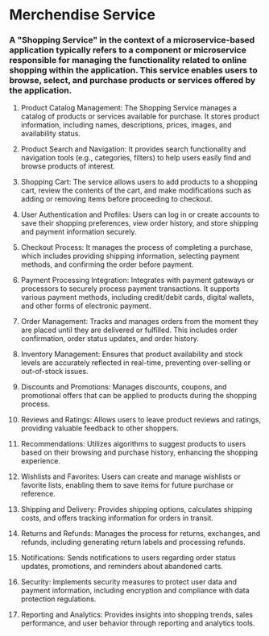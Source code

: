 # Merchendise Service

### A "Shopping Service" in the context of a microservice-based application typically refers to a component or microservice responsible for managing the functionality related to online shopping within the application. This service enables users to browse, select, and purchase products or services offered by the application. 

1. Product Catalog Management: The Shopping Service manages a catalog of products or services available for purchase. It stores product information, including names, descriptions, prices, images, and availability status.

2. Product Search and Navigation: It provides search functionality and navigation tools (e.g., categories, filters) to help users easily find and browse products of interest.

3. Shopping Cart: The service allows users to add products to a shopping cart, review the contents of the cart, and make modifications such as adding or removing items before proceeding to checkout.

4. User Authentication and Profiles: Users can log in or create accounts to save their shopping preferences, view order history, and store shipping and payment information securely.

5. Checkout Process: It manages the process of completing a purchase, which includes providing shipping information, selecting payment methods, and confirming the order before payment.

6. Payment Processing Integration: Integrates with payment gateways or processors to securely process payment transactions. It supports various payment methods, including credit/debit cards, digital wallets, and other forms of electronic payment.

7. Order Management: Tracks and manages orders from the moment they are placed until they are delivered or fulfilled. This includes order confirmation, order status updates, and order history.

8. Inventory Management: Ensures that product availability and stock levels are accurately reflected in real-time, preventing over-selling or out-of-stock issues.

9. Discounts and Promotions: Manages discounts, coupons, and promotional offers that can be applied to products during the shopping process.

10. Reviews and Ratings: Allows users to leave product reviews and ratings, providing valuable feedback to other shoppers.

11. Recommendations: Utilizes algorithms to suggest products to users based on their browsing and purchase history, enhancing the shopping experience.

12. Wishlists and Favorites: Users can create and manage wishlists or favorite lists, enabling them to save items for future purchase or reference.

13. Shipping and Delivery: Provides shipping options, calculates shipping costs, and offers tracking information for orders in transit.

14. Returns and Refunds: Manages the process for returns, exchanges, and refunds, including generating return labels and processing refunds.

15. Notifications: Sends notifications to users regarding order status updates, promotions, and reminders about abandoned carts.

16. Security: Implements security measures to protect user data and payment information, including encryption and compliance with data protection regulations.

17. Reporting and Analytics: Provides insights into shopping trends, sales performance, and user behavior through reporting and analytics tools.